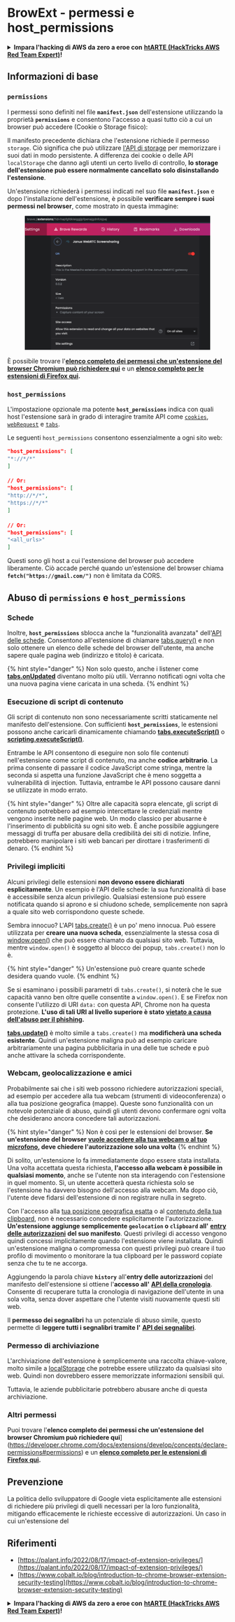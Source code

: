 # BrowExt - permessi e host\_permissions

<details>

<summary><strong>Impara l'hacking di AWS da zero a eroe con</strong> <a href="https://training.hacktricks.xyz/courses/arte"><strong>htARTE (HackTricks AWS Red Team Expert)</strong></a><strong>!</strong></summary>

Altri modi per supportare HackTricks:

* Se vuoi vedere la tua **azienda pubblicizzata su HackTricks** o **scaricare HackTricks in PDF** Controlla i [**PACCHETTI DI ABBONAMENTO**](https://github.com/sponsors/carlospolop)!
* Ottieni il [**merchandising ufficiale di PEASS & HackTricks**](https://peass.creator-spring.com)
* Scopri [**The PEASS Family**](https://opensea.io/collection/the-peass-family), la nostra collezione di [**NFT esclusivi**](https://opensea.io/collection/the-peass-family)
* **Unisciti al** 💬 [**gruppo Discord**](https://discord.gg/hRep4RUj7f) o al [**gruppo telegram**](https://t.me/peass) o **seguici** su **Twitter** 🐦 [**@carlospolopm**](https://twitter.com/hacktricks_live)**.**
* **Condividi i tuoi trucchi di hacking inviando PR ai** [**HackTricks**](https://github.com/carlospolop/hacktricks) **e ai** [**HackTricks Cloud**](https://github.com/carlospolop/hacktricks-cloud) **repository di github.**

</details>

## Informazioni di base

### **`permissions`**

I permessi sono definiti nel file **`manifest.json`** dell'estensione utilizzando la proprietà **`permissions`** e consentono l'accesso a quasi tutto ciò a cui un browser può accedere (Cookie o Storage fisico):

Il manifesto precedente dichiara che l'estensione richiede il permesso `storage`. Ciò significa che può utilizzare [l'API di storage](https://developer.mozilla.org/en-US/docs/Mozilla/Add-ons/WebExtensions/API/storage) per memorizzare i suoi dati in modo persistente. A differenza dei cookie o delle API `localStorage` che danno agli utenti un certo livello di controllo, **lo storage dell'estensione può essere normalmente cancellato solo disinstallando l'estensione**.

Un'estensione richiederà i permessi indicati nel suo file **`manifest.json`** e dopo l'installazione dell'estensione, è possibile **verificare sempre i suoi permessi nel browser**, come mostrato in questa immagine:

<figure><img src="../../.gitbook/assets/image (2) (1).png" alt=""><figcaption></figcaption></figure>

È possibile trovare l'[**elenco completo dei permessi che un'estensione del browser Chromium può richiedere qui**](https://developer.chrome.com/docs/extensions/develop/concepts/declare-permissions#permissions) e un [**elenco completo per le estensioni di Firefox qui**](https://developer.mozilla.org/en-US/docs/Mozilla/Add-ons/WebExtensions/manifest.json/permissions#api\_permissions)**.**

### `host_permissions`

L'impostazione opzionale ma potente **`host_permissions`** indica con quali host l'estensione sarà in grado di interagire tramite API come [`cookies`](https://developer.mozilla.org/en-US/docs/Mozilla/Add-ons/WebExtensions/API/cookies), [`webRequest`](https://developer.mozilla.org/en-US/docs/Mozilla/Add-ons/WebExtensions/API/webRequest) e [`tabs`](https://developer.mozilla.org/en-US/docs/Mozilla/Add-ons/WebExtensions/API/tabs).

Le seguenti `host_permissions` consentono essenzialmente a ogni sito web:
```json
"host_permissions": [
"*://*/*"
]

// Or:
"host_permissions": [
"http://*/*",
"https://*/*"
]

// Or:
"host_permissions": [
"<all_urls>"
]
```
Questi sono gli host a cui l'estensione del browser può accedere liberamente. Ciò accade perché quando un'estensione del browser chiama **`fetch("https://gmail.com/")`** non è limitata da CORS.

## Abuso di `permissions` e `host_permissions`

### Schede

Inoltre, **`host_permissions`** sblocca anche la "funzionalità avanzata" dell'[API delle schede](https://developer.mozilla.org/en-US/docs/Mozilla/Add-ons/WebExtensions/API/tabs). Consentono all'estensione di chiamare [tabs.query()](https://developer.mozilla.org/en-US/docs/Mozilla/Add-ons/WebExtensions/API/tabs/query) e non solo ottenere un elenco delle schede del browser dell'utente, ma anche sapere quale pagina web (indirizzo e titolo) è caricata.

{% hint style="danger" %}
Non solo questo, anche i listener come [**tabs.onUpdated**](https://developer.mozilla.org/en-US/docs/Mozilla/Add-ons/WebExtensions/API/tabs/onUpdated) diventano molto più utili. Verranno notificati ogni volta che una nuova pagina viene caricata in una scheda.
{% endhint %}

### Esecuzione di script di contenuto <a href="#running-content-scripts" id="running-content-scripts"></a>

Gli script di contenuto non sono necessariamente scritti staticamente nel manifesto dell'estensione. Con sufficienti **`host_permissions`**, le estensioni possono anche caricarli dinamicamente chiamando [**tabs.executeScript()**](https://developer.mozilla.org/en-US/docs/Mozilla/Add-ons/WebExtensions/API/tabs/executeScript) o [**scripting.executeScript()**](https://developer.mozilla.org/en-US/docs/Mozilla/Add-ons/WebExtensions/API/scripting/executeScript).

Entrambe le API consentono di eseguire non solo file contenuti nell'estensione come script di contenuto, ma anche **codice arbitrario**. La prima consente di passare il codice JavaScript come stringa, mentre la seconda si aspetta una funzione JavaScript che è meno soggetta a vulnerabilità di injection. Tuttavia, entrambe le API possono causare danni se utilizzate in modo errato.

{% hint style="danger" %}
Oltre alle capacità sopra elencate, gli script di contenuto potrebbero ad esempio intercettare le credenziali mentre vengono inserite nelle pagine web. Un modo classico per abusarne è l'inserimento di pubblicità su ogni sito web. È anche possibile aggiungere messaggi di truffa per abusare della credibilità dei siti di notizie. Infine, potrebbero manipolare i siti web bancari per dirottare i trasferimenti di denaro.
{% endhint %}

### Privilegi impliciti <a href="#implicit-privileges" id="implicit-privileges"></a>

Alcuni privilegi delle estensioni **non devono essere dichiarati esplicitamente**. Un esempio è l'API delle schede: la sua funzionalità di base è accessibile senza alcun privilegio. Qualsiasi estensione può essere notificata quando si aprono e si chiudono schede, semplicemente non saprà a quale sito web corrispondono queste schede.

Sembra innocuo? L'API [tabs.create()](https://developer.mozilla.org/en-US/docs/Mozilla/Add-ons/WebExtensions/API/tabs/create) è un po' meno innocua. Può essere utilizzata per **creare una nuova scheda**, essenzialmente la stessa cosa di [window.open()](https://developer.mozilla.org/en-US/docs/Web/API/Window/open) che può essere chiamato da qualsiasi sito web. Tuttavia, mentre `window.open()` è soggetto al blocco dei popup, `tabs.create()` non lo è.

{% hint style="danger" %}
Un'estensione può creare quante schede desidera quando vuole.
{% endhint %}

Se si esaminano i possibili parametri di `tabs.create()`, si noterà che le sue capacità vanno ben oltre quelle consentite a `window.open()`. E se Firefox non consente l'utilizzo di URI `data:` con questa API, Chrome non ha questa protezione. **L'uso di tali URI al livello superiore è stato** [**vietato a causa dell'abuso per il phishing**](https://bugzilla.mozilla.org/show_bug.cgi?id=1331351)**.**

[**tabs.update()**](https://developer.mozilla.org/en-US/docs/Mozilla/Add-ons/WebExtensions/API/tabs/update) è molto simile a `tabs.create()` ma **modificherà una scheda esistente**. Quindi un'estensione maligna può ad esempio caricare arbitrariamente una pagina pubblicitaria in una delle tue schede e può anche attivare la scheda corrispondente.

### Webcam, geolocalizzazione e amici <a href="#webcam-geolocation-and-friends" id="webcam-geolocation-and-friends"></a>

Probabilmente sai che i siti web possono richiedere autorizzazioni speciali, ad esempio per accedere alla tua webcam (strumenti di videoconferenza) o alla tua posizione geografica (mappe). Queste sono funzionalità con un notevole potenziale di abuso, quindi gli utenti devono confermare ogni volta che desiderano ancora concedere tali autorizzazioni.

{% hint style="danger" %}
Non è così per le estensioni del browser. **Se un'estensione del browser** [**vuole accedere alla tua webcam o al tuo microfono**](https://developer.mozilla.org/en-US/docs/Web/API/MediaDevices/getUserMedia)**, deve chiedere l'autorizzazione solo una volta**
{% endhint %}

Di solito, un'estensione lo fa immediatamente dopo essere stata installata. Una volta accettata questa richiesta, **l'accesso alla webcam è possibile in qualsiasi momento**, anche se l'utente non sta interagendo con l'estensione in quel momento. Sì, un utente accetterà questa richiesta solo se l'estensione ha davvero bisogno dell'accesso alla webcam. Ma dopo ciò, l'utente deve fidarsi dell'estensione di non registrare nulla in segreto.

Con l'accesso alla [tua posizione geografica esatta](https://developer.mozilla.org/en-US/docs/Web/API/Geolocation) o al [contenuto della tua clipboard](https://developer.mozilla.org/en-US/docs/Web/API/Clipboard_API), non è necessario concedere esplicitamente l'autorizzazione. **Un'estensione aggiunge semplicemente `geolocation` o `clipboard` all'** [**entry delle autorizzazioni**](https://developer.mozilla.org/en-US/docs/Mozilla/Add-ons/WebExtensions/manifest.json/permissions) **del suo manifesto**. Questi privilegi di accesso vengono quindi concessi implicitamente quando l'estensione viene installata. Quindi un'estensione maligna o compromessa con questi privilegi può creare il tuo profilo di movimento o monitorare la tua clipboard per le password copiate senza che tu te ne accorga.

Aggiungendo la parola chiave **`history`** all'**entry delle autorizzazioni** del manifesto dell'estensione si ottiene l'**accesso all'** [**API della cronologia**](https://developer.mozilla.org/en-US/docs/Mozilla/Add-ons/WebExtensions/API/history). Consente di recuperare tutta la cronologia di navigazione dell'utente in una sola volta, senza dover aspettare che l'utente visiti nuovamente questi siti web.

Il **permesso dei segnalibri** ha un potenziale di abuso simile, questo permette di **leggere tutti i segnalibri tramite l'** [**API dei segnalibri**](https://developer.mozilla.org/en-US/docs/Mozilla/Add-ons/WebExtensions/API/bookmarks).

### Permesso di archiviazione <a href="#the-storage-permission" id="the-storage-permission"></a>

L'archiviazione dell'estensione è semplicemente una raccolta chiave-valore, molto simile a [localStorage](https://developer.mozilla.org/en-US/docs/Web/API/Window/localStorage) che potrebbe essere utilizzato da qualsiasi sito web. Quindi non dovrebbero essere memorizzate informazioni sensibili qui.

Tuttavia, le aziende pubblicitarie potrebbero abusare anche di questa archiviazione.

### Altri permessi

Puoi trovare l'**elenco completo dei permessi che un'estensione del browser Chromium può richiedere qui**](https://developer.chrome.com/docs/extensions/develop/concepts/declare-permissions#permissions) e un [**elenco completo per le estensioni di Firefox qui**](https://developer.mozilla.org/en-US/docs/Mozilla/Add-ons/WebExtensions/manifest.json/permissions#api_permissions)**.**

## Prevenzione <a href="#why-not-restrict-extension-privileges" id="why-not-restrict-extension-privileges"></a>

La politica dello sviluppatore di Google vieta esplicitamente alle estensioni di richiedere più privilegi di quelli necessari per la loro funzionalità, mitigando efficacemente le richieste eccessive di autorizzazioni. Un caso in cui un'estensione del
## **Riferimenti**

* [https://palant.info/2022/08/17/impact-of-extension-privileges/](https://palant.info/2022/08/17/impact-of-extension-privileges/)
* [https://www.cobalt.io/blog/introduction-to-chrome-browser-extension-security-testing](https://www.cobalt.io/blog/introduction-to-chrome-browser-extension-security-testing)

<details>

<summary><strong>Impara l'hacking di AWS da zero a eroe con</strong> <a href="https://training.hacktricks.xyz/courses/arte"><strong>htARTE (HackTricks AWS Red Team Expert)</strong></a><strong>!</strong></summary>

Altri modi per supportare HackTricks:

* Se vuoi vedere la tua **azienda pubblicizzata in HackTricks** o **scaricare HackTricks in PDF** Controlla i [**PACCHETTI DI ABBONAMENTO**](https://github.com/sponsors/carlospolop)!
* Ottieni il [**merchandising ufficiale di PEASS & HackTricks**](https://peass.creator-spring.com)
* Scopri [**The PEASS Family**](https://opensea.io/collection/the-peass-family), la nostra collezione di esclusive [**NFT**](https://opensea.io/collection/the-peass-family)
* **Unisciti al** 💬 [**gruppo Discord**](https://discord.gg/hRep4RUj7f) o al [**gruppo Telegram**](https://t.me/peass) o **seguici** su **Twitter** 🐦 [**@carlospolopm**](https://twitter.com/hacktricks_live)**.**
* **Condividi i tuoi trucchi di hacking inviando PR ai repository github di** [**HackTricks**](https://github.com/carlospolop/hacktricks) e [**HackTricks Cloud**](https://github.com/carlospolop/hacktricks-cloud).

</details>

